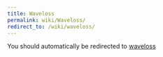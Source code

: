 ```yaml
---
title: Waveloss
permalink: wiki/Waveloss/
redirect_to: /wiki/waveloss/
---
```


You should automatically be redirected to [waveloss](/wiki/waveloss/)
